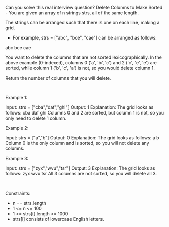 Can you solve this real interview question? Delete Columns to Make Sorted - You are given an array of n strings strs, all of the same length.

The strings can be arranged such that there is one on each line, making a grid.

 * For example, strs = ["abc", "bce", "cae"] can be arranged as follows:


abc
bce
cae


You want to delete the columns that are not sorted lexicographically. In the above example (0-indexed), columns 0 ('a', 'b', 'c') and 2 ('c', 'e', 'e') are sorted, while column 1 ('b', 'c', 'a') is not, so you would delete column 1.

Return the number of columns that you will delete.

 

Example 1:


Input: strs = ["cba","daf","ghi"]
Output: 1
Explanation: The grid looks as follows:
  cba
  daf
  ghi
Columns 0 and 2 are sorted, but column 1 is not, so you only need to delete 1 column.


Example 2:


Input: strs = ["a","b"]
Output: 0
Explanation: The grid looks as follows:
  a
  b
Column 0 is the only column and is sorted, so you will not delete any columns.


Example 3:


Input: strs = ["zyx","wvu","tsr"]
Output: 3
Explanation: The grid looks as follows:
  zyx
  wvu
  tsr
All 3 columns are not sorted, so you will delete all 3.


 

Constraints:

 * n == strs.length
 * 1 <= n <= 100
 * 1 <= strs[i].length <= 1000
 * strs[i] consists of lowercase English letters.